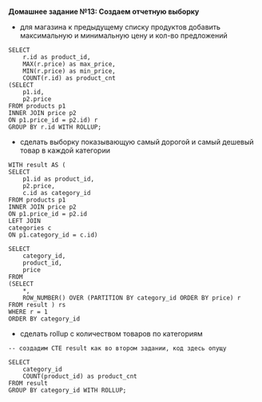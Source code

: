 **Домашнее задание №13: Создаем отчетную выборку**

- для магазина к предыдущему списку продуктов добавить максимальную и минимальную цену и кол-во предложений

```
SELECT
    r.id as product_id,
    MAX(r.price) as max_price,
    MIN(r.price) as min_price,
    COUNT(r.id) as product_cnt
(SELECT 
	p1.id, 
	p2.price
FROM products p1
INNER JOIN price p2
ON p1.price_id = p2.id) r
GROUP BY r.id WITH ROLLUP;
```

- сделать выборку показывающую самый дорогой и самый дешевый товар в каждой категории

```
WITH result AS (
SELECT 
	p1.id as product_id, 
	p2.price,
	c.id as category_id
FROM products p1
INNER JOIN price p2
ON p1.price_id = p2.id
LEFT JOIN
categories c
ON p1.category_id = c.id)

SELECT 
	category_id,
	product_id,
	price
FROM
(SELECT 
	*, 
	ROW_NUMBER() OVER (PARTITION BY category_id ORDER BY price) r
FROM result ) rs
WHERE r = 1
ORDER BY category_id
```

- сделать rollup с количеством товаров по категориям

```
-- создадим CTE result как во втором задании, код здесь опущу

SELECT
    category_id
    COUNT(product_id) as product_cnt
FROM result
GROUP BY category_id WITH ROLLUP;
```